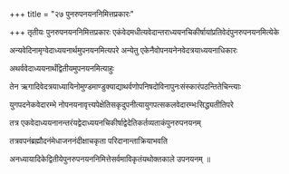 +++
title = "२७ पुनरुपनयननिमित्तप्रकारः"

+++
तृतीयः पुनरुपनयननिमित्तप्रकारः एकंवेदमधीत्यवेदान्तराध्ययनचिकीर्षायांप्रतिवेदंपुनरुपनयनमित्येके

अन्यवेदिनामृग्वेदाध्ययनार्थमुपनयनमित्यपरे अन्येतु एकेनैवोपनयनेनवेदत्रयाध्ययनाधिकारः

अथर्ववेदाध्ययनार्थंद्वितीयमुपनयनमित्याहुः

तेन ऋगादिवेदत्रयाध्यायिनोमुण्डमाण्डुक्याद्याथर्वणोपनिषदोविनापुनःसंस्कारंपठन्तितेचिन्त्याः

युगपदनेकवेदारम्भे नोपनयनावृत्त्यपेक्षेतिसकृदुपनीत्यायुगपत्सकलवेदारम्भःसिद्ध्यतीतिपरे

तत्र एकवेदाध्ययनानन्तरंयद्वेदाध्ययनचिकीर्षाद्वेदेतिकर्तव्यताकंपुनरुपनयनम्

तत्रवपनंब्रह्मौदनंमेधाजननंदीक्षाचकृता परिदानान्ताक्रियाभवति

अनध्यायादिकेद्वितीयेपुनरुपनयननिमित्तेसर्वमाविकृतंयथोक्तकाले उपनयनम् ॥
